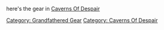 here's the gear in [Caverns Of
Despair](:Category:Caverns_Of_Despair.md "wikilink")

[Category: Grandfathered Gear](Category:_Grandfathered_Gear "wikilink")
[Category: Caverns Of Despair](Category:_Caverns_Of_Despair "wikilink")
